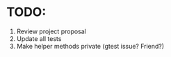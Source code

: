 # TODO:

1. Review project proposal
2. Update all tests
3. Make helper methods private (gtest issue? Friend?)